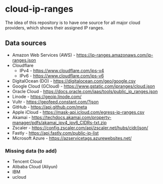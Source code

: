 # cloud-ip-ranges

The idea of this repository is to have one source for all major cloud providers,
which shows their assigned IP ranges.

## Data sources

* Amazon Web Services (AWS) - https://ip-ranges.amazonaws.com/ip-ranges.json
* Cloudflare
    * IPv4 - https://www.cloudflare.com/ips-v4
    * IPv6 - https://www.cloudflare.com/ips-v6
* DigitalOcean (DO) - https://digitalocean.com/geo/google.csv
* Google Cloud (GCloud) - https://www.gstatic.com/ipranges/cloud.json
* Oracle Cloud - https://docs.oracle.com/iaas/tools/public_ip_ranges.json
* Linode - https://geoip.linode.com/
* Vultr - https://geofeed.constant.com/?json
* GitHub - https://api.github.com/meta
* Apple iCloud - https://mask-api.icloud.com/egress-ip-ranges.csv
* Akamai - https://techdocs.akamai.com/property-manager/pdfs/akamai_ipv4_ipv6_CIDRs-txt.zip
* Zscaler - https://config.zscaler.com/api/zscaler.net/hubs/cidr/json/
* Fastly - https://api.fastly.com/public-ip-list
* Microsoft Azure - https://azservicetags.azurewebsites.net/

### Missing data (to add)

* Tencent Cloud
* Alibaba Cloud (Aliyun)
* IBM
* ucloud